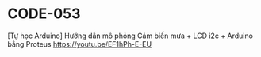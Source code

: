 # CODE-053
[Tự học Arduino] Hướng dẫn mô phỏng Cảm biến mưa + LCD i2c + Arduino bằng Proteus https://youtu.be/EF1hPh-E-EU
